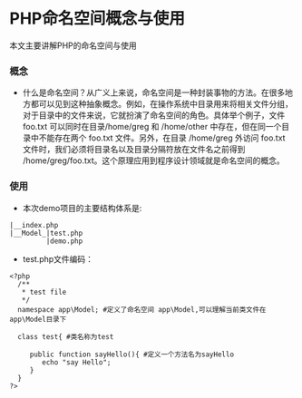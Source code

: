 # PHP命名空间概念与使用
本文主要讲解PHP的命名空间与使用
### 概念
* 什么是命名空间？从广义上来说，命名空间是一种封装事物的方法。在很多地方都可以见到这种抽象概念。例如，在操作系统中目录用来将相关文件分组，对于目录中的文件来说，它就扮演了命名空间的角色。具体举个例子，文件 foo.txt 可以同时在目录/home/greg 和 /home/other 中存在，但在同一个目录中不能存在两个 foo.txt 文件。另外，在目录 /home/greg 外访问 foo.txt 文件时，我们必须将目录名以及目录分隔符放在文件名之前得到 /home/greg/foo.txt。这个原理应用到程序设计领域就是命名空间的概念。
### 使用
* 本次demo项目的主要结构体系是:
```
|__index.php
|__Model_|test.php
         |demo.php
```
* test.php文件编码：
```
<?php 
  /**
   * test file
   */
  namespace app\Model; #定义了命名空间 app\Model,可以理解当前类文件在app\Model目录下

  class test{ #类名称为test

     public function sayHello(){ #定义一个方法名为sayHello
        echo "say Hello";
     }
  }
?>
```
